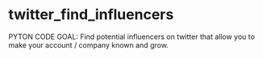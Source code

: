 # twitter_find_influencers
PYTON CODE 
GOAL: Find potential influencers on twitter that allow you to make your account / company known and grow.
